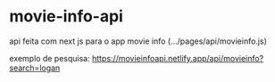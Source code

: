 # movie-info-api
 api feita com next js para o app movie info
 (.../pages/api/movieinfo.js)
 
 exemplo de pesquisa:
 https://movieinfoapi.netlify.app/api/movieinfo?search=logan
